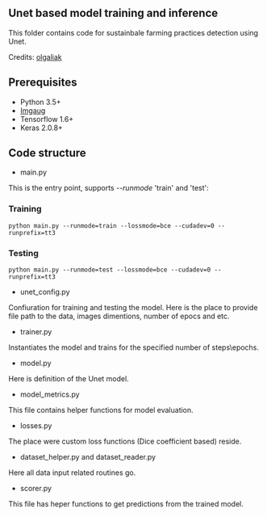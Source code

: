 ## Unet based model training and inference
This folder contains code for sustainbale farming practices detection using Unet.

Credits: [olgaliak](https://github.com/olgaliak/segmentation-unet-maskrcnn)

## Prerequisites
- Python 3.5+
- [Imgaug](https://github.com/aleju/imgaug)
- Tensorflow 1.6+
- Keras 2.0.8+

## Code structure

- main.py

This is the entry point, supports _--runmode_ 'train' and 'test':
### Training
`python main.py --runmode=train --lossmode=bce --cudadev=0 --runprefix=tt3`
### Testing
`python main.py --runmode=test --lossmode=bce --cudadev=0 --runprefix=tt3`

- unet_config.py

Confiuration for training and testing the model. Here is the place to provide file path to the data, images dimentions, number of epocs and etc.

- trainer.py

Instantiates the model and trains for the specified number of steps\epochs.

- model.py

Here is definition of the Unet model.

- model_metrics.py

This file contains helper functions for model evaluation.

- losses.py

The place were custom loss functions (Dice coefficient based) reside.

- dataset_helper.py and dataset_reader.py

Here all data input related routines go.

- scorer.py

This file has heper functions to get predictions from the trained model.
